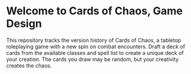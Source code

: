 # Welcome to Cards of Chaos, Game Design
This repository tracks the version history of Cards of Chaos, a tabletop roleplaying game with a new spin on combat encounters. Draft a deck of cards from the available classes and spell list to create a unique deck of your creation.  The cards you draw may be random, but your creativity creates the chaos.

